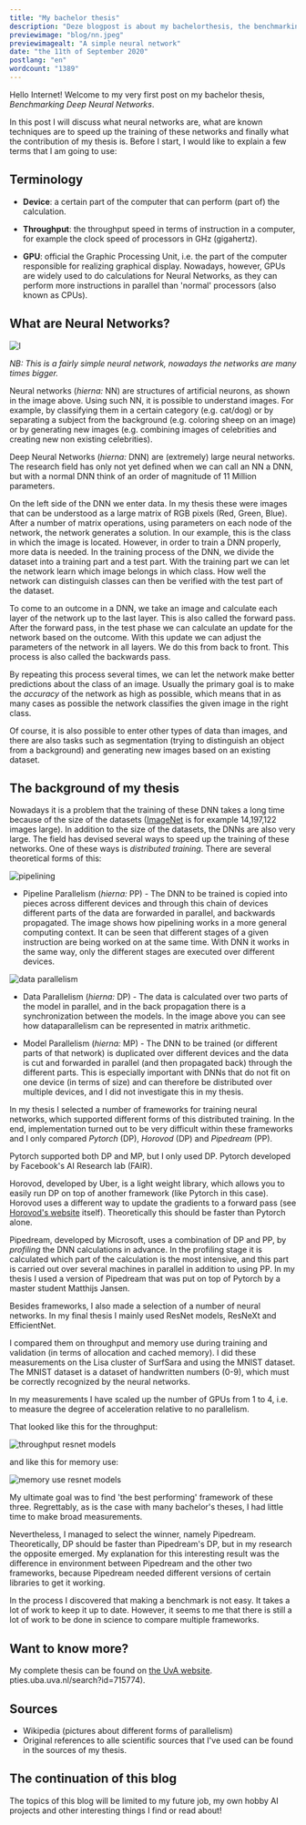```yaml
---
title: "My bachelor thesis"
description: "Deze blogpost is about my bachelorthesis, the benchmarking of Deep Neural Networks."
previewimage: "blog/nn.jpeg"
previewimagealt: "A simple neural network"
date: "the 11th of September 2020"
postlang: "en"
wordcount: "1389"
---
```

Hello Internet! Welcome to my very first post on my bachelor thesis, *Benchmarking Deep Neural Networks*.

In this post I will discuss what neural networks are, what are known techniques are to speed up the training of these networks and finally what the contribution of my thesis is. Before I start, I would like to explain a few terms that I am going to use:

## Terminology

- **Device**: a certain part of the computer that can perform (part of) the calculation.

- **Throughput**: the throughput speed in terms of instruction in a computer, for example the clock speed of processors in GHz (gigahertz).

- **GPU**: official the Graphic Processing Unit, i.e. the part of the computer responsible for realizing graphical display. Nowadays, however, GPUs are widely used to do calculations for Neural Networks, as they can perform more instructions in parallel than 'normal' processors (also known as CPUs).

## What are Neural Networks?

![I](/static/blog/nn.jpeg#blogimg)

*NB: This is a fairly simple neural network, nowadays the networks are many times bigger.*

Neural networks (*hierna:* NN) are structures of artificial neurons, as shown in the image above. Using such NN, it is possible to understand images. For example, by classifying them in a certain category (e.g. cat/dog) or by separating a subject from the background (e.g. coloring sheep on an image) or by generating new images (e.g. combining images of celebrities and creating new non existing celebrities).

Deep Neural Networks (*hierna:* DNN) are (extremely) large neural networks. The research field has only not yet defined when we can call an NN a DNN, but with a normal DNN think of an order of magnitude of 11 Million parameters.

On the left side of the DNN we enter data. In my thesis these were images that can be understood as a large matrix of RGB pixels (Red, Green, Blue). After a number of matrix operations, using parameters on each node of the network, the network generates a solution. In our example, this is the class in which the image is located. However, in order to train a DNN properly, more data is needed. In the training process of the DNN, we divide the dataset into a training part and a test part. With the training part we can let the network learn which image belongs in which class. How well the network can distinguish classes can then be verified with the test part of the dataset.

To come to an outcome in a DNN, we take an image and calculate each layer of the network up to the last layer. This is also called the forward pass. After the forward pass, in the test phase we can calculate an update for the network based on the outcome. With this update we can adjust the parameters of the network in all layers. We do this from back to front. This process is also called the backwards pass.

By repeating this process several times, we can let the network make better predictions about the class of an image. Usually the primary goal is to make the *accuracy* of the network as high as possible, which means that in as many cases as possible the network classifies the given image in the right class.

Of course, it is also possible to enter other types of data than images, and there are also tasks such as segmentation (trying to distinguish an object from a background) and generating new images based on an existing dataset.

## The background of my thesis

Nowadays it is a problem that the training of these DNN takes a long time because of the size of the datasets ([ImageNet](http://image-net.org) is for example 14,197,122 images large). In addition to the size of the datasets, the DNNs are also very large. The field has devised several ways to speed up the training of these networks. One of these ways is *distributed training*. There are several theoretical forms of this:

![pipelining](/static/blog/pl_in_computing.png#blogimg)

- Pipeline Parallelism (*hierna:* PP) - The DNN to be trained is copied into pieces across different devices and through this chain of devices different parts of the data are forwarded in parallel, and backwards propagated. The image shows how pipelining works in a more general computing context. It can be seen that different stages of a given instruction are being worked on at the same time. With DNN it works in the same way, only the different stages are executed over different devices.

![data parallelism](/static/blog/dp_in_matrix_multiplication.png#blogimg)

- Data Parallelism (*hierna:* DP) - The data is calculated over two parts of the model in parallel, and in the back propagation there is a synchronization between the models. In the image above you can see how dataparallelism can be represented in matrix arithmetic.

- Model Parallelism (*hierna:* MP) - The DNN to be trained (or different parts of that network) is duplicated over different devices and the data is cut and forwarded in parallel (and then propagated back) through the different parts. This is especially important with DNNs that do not fit on one device (in terms of size) and can therefore be distributed over multiple devices, and I did not investigate this in my thesis.

In my thesis I selected a number of frameworks for training neural networks, which supported different forms of this distributed training. In the end, implementation turned out to be very difficult within these frameworks and I only compared *Pytorch* (DP), *Horovod* (DP) and *Pipedream* (PP).

Pytorch supported both DP and MP, but I only used DP. Pytorch developed by Facebook's AI Research lab (FAIR).

Horovod, developed by Uber, is a light weight library, which allows you to easily run DP on top of another framework (like Pytorch in this case). Horovod uses a different way to update the gradients to a forward pass (see [Horovod's website](https://eng.uber.com/horovod/) itself). Theoretically this should be faster than Pytorch alone.

Pipedream, developed by Microsoft, uses a combination of DP and PP, by *profiling* the DNN calculations in advance. In the profiling stage it is calculated which part of the calculation is the most intensive, and this part is carried out over several machines in parallel in addition to using PP. In my thesis I used a version of Pipedream that was put on top of Pytorch by a master student Matthijs Jansen.

Besides frameworks, I also made a selection of a number of neural networks. In my final thesis I mainly used ResNet models, ResNeXt and EfficientNet.

I compared them on throughput and memory use during training and validation (in terms of allocation and cached memory). I did these measurements on the Lisa cluster of SurfSara and using the MNIST dataset. The MNIST dataset is a dataset of handwritten numbers (0-9), which must be correctly recognized by the neural networks.

In my measurements I have scaled up the number of GPUs from 1 to 4, i.e. to measure the degree of acceleration relative to no parallelism.

That looked like this for the throughput:

![throughput resnet models](/static/blog/throughput_resnetmodels_thesis.png#blogimg)

and like this for memory use:

![memory use resnet models](/static/blog/memoryuse_resnetmodels_thesis.png#blogimg)

My ultimate goal was to find 'the best performing' framework of these three. Regrettably, as is the case with many bachelor's theses, I had little time to make broad measurements.

Nevertheless, I managed to select the winner, namely Pipedream. Theoretically, DP should be faster than Pipedream's DP, but in my research the opposite emerged. My explanation for this interesting result was the difference in environment between Pipedream and the other two frameworks, because Pipedream needed different versions of certain libraries to get it working.

In the process I discovered that making a benchmark is not easy. It takes a lot of work to keep it up to date. However, it seems to me that there is still a lot of work to be done in science to compare multiple frameworks.

## Want to know more?

My complete thesis can be found on [the UvA website](https://scri).
pties.uba.uva.nl/search?id=715774).

## Sources

- Wikipedia (pictures about different forms of parallelism)
- Original references to alle scientific sources that I've used can be found in the sources of my thesis.

## The continuation of this blog
The topics of this blog will be limited to my future job, my own hobby AI projects and other interesting things I find or read about!
